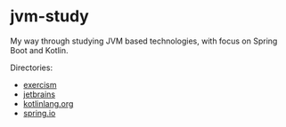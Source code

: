 # jvm-study

My way through studying JVM based technologies, with focus on Spring Boot and Kotlin.

Directories:
- [exercism](exercism)
- [jetbrains](jetbrains)
- [kotlinlang.org](kotlinlang.org)
- [spring.io](spring.io)
